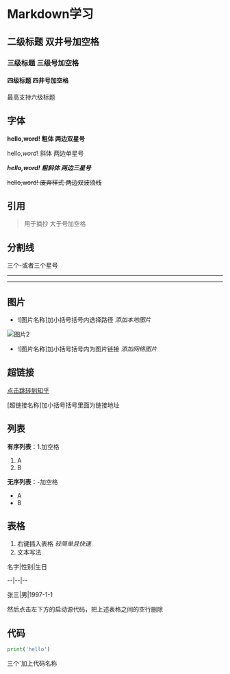 # Markdown学习

## 二级标题	双井号加空格

### 三级标题	三级号加空格

#### 四级标题	四井号加空格

最高支持六级标题



## 字体

**hello,word!	粗体	两边双星号**

hello,*word*!	斜体	两边单星号

***hello,word!	粗斜体	两边三星号***

~~hello,word!	废弃样式	两边双波浪线~~



## 引用

> 用于摘抄	大于号加空格



## 分割线

三个-或者三个星号

---

***



##  图片

- ![图片名称]加小括号括号内选择路径 	*添加本地图片*

![图片2](https://img2020.cnblogs.com/blog/2213660/202011/2213660-20201114193014071-1764679365.jpg)

- ![图片名称]加小括号括号内为图片链接	*添加网络图片*



## 超链接

[点击跳转到知乎](https://www.zhihu.com/)

[超链接名称]加小括号括号里面为链接地址



## 列表

**有序列表**：1.加空格

1. A
2. B

**无序列表**：-加空格

- A
- B



## 表格

1. 右键插入表格  	*较简单且快速*
2. 文本写法 

名字|性别|生日

--|--|--

张三|男|1997-1-1

然后点击左下方的启动源代码，把上述表格之间的空行删除




## 代码

```python
print('hello')
```

三个`加上代码名称


